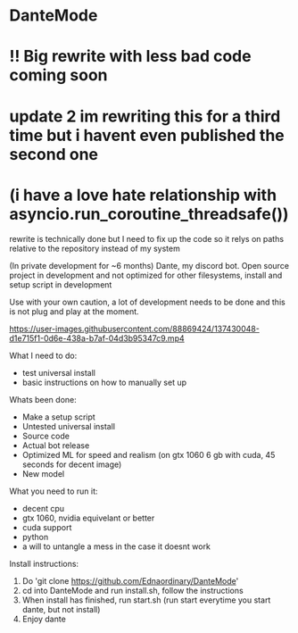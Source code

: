 # DanteMode

# ‼️ Big rewrite with less bad code coming soon


# update 2 im rewriting this for a third time but i havent even published the second one
# (i have a love hate relationship with asyncio.run_coroutine_threadsafe())
rewrite is technically done but I need to fix up the code so it relys on paths relative to the repository instead of my system 

(In private development for ~6 months) Dante, my discord bot. Open source project in development and not optimized for other filesystems, install and setup script in development

Use with your own caution, a lot of development needs to be done and this is not plug and play at the moment.



https://user-images.githubusercontent.com/88869424/137430048-d1e715f1-0d6e-438a-b7af-04d3b95347c9.mp4



What I need to do:
- test universal install
- basic instructions on how to manually set up

Whats been done:
- Make a setup script
- Untested universal install
- Source code
- Actual bot release
- Optimized ML for speed and realism (on gtx 1060 6 gb with cuda, 45 seconds for decent image)
- New model

What you need to run it:
- decent cpu
- gtx 1060, nvidia equivelant or better
- cuda support
- python
- a will to untangle a mess in the case it doesnt work

Install instructions:
1. Do 'git clone https://github.com/Ednaordinary/DanteMode'
2. cd into DanteMode and run install.sh, follow the instructions
3. When install has finished, run start.sh (run start everytime you start dante, but not install)
4. Enjoy dante
